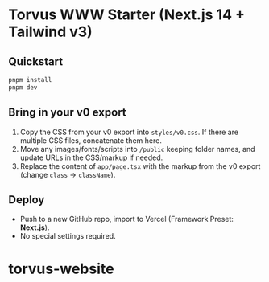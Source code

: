 # Torvus WWW Starter (Next.js 14 + Tailwind v3)

## Quickstart

```bash
pnpm install
pnpm dev
```

## Bring in your v0 export

1. Copy the CSS from your v0 export into `styles/v0.css`. If there are multiple CSS files, concatenate them here.
2. Move any images/fonts/scripts into `/public` keeping folder names, and update URLs in the CSS/markup if needed.
3. Replace the content of `app/page.tsx` with the markup from the v0 export (change `class` → `className`).

## Deploy

- Push to a new GitHub repo, import to Vercel (Framework Preset: **Next.js**).
- No special settings required.

# torvus-website
